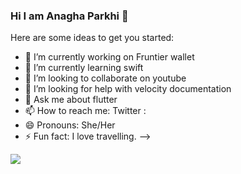 ### Hi I am Anagha Parkhi 👋

Here are some ideas to get you started:

- 🔭 I’m currently working on Fruntier wallet
- 🌱 I’m currently learning swift
- 👯 I’m looking to collaborate on youtube
- 🤔 I’m looking for help with velocity documentation
- 💬 Ask me about flutter
- 📫 How to reach me: Twitter : 
- 😄 Pronouns: She/Her
- ⚡ Fun fact: I love travelling.
-->

<img src="https://github-readme-stats.vercel.app/api?username=anaghaparkhi&&show_icons=true&title_color=ffffff&icon_color=bb2acf&text_color=daf7dc&bg_color=191919">
